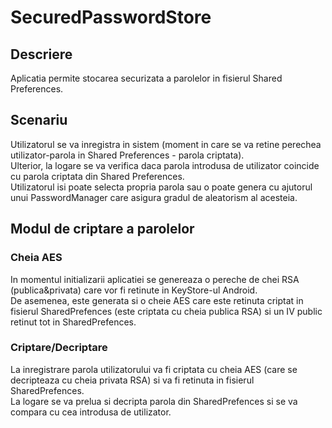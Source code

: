 # SecuredPasswordStore
## Descriere
Aplicatia permite stocarea securizata a parolelor in fisierul Shared Preferences.
## Scenariu
Utilizatorul se va inregistra in sistem (moment in care se va retine perechea utilizator-parola in Shared Preferences - parola criptata).<br>
Ulterior, la logare se va verifica daca parola introdusa de utilizator coincide cu parola criptata din Shared Preferences.<br>
Utilizatorul isi poate selecta propria parola sau o poate genera cu ajutorul unui PasswordManager care asigura gradul de aleatorism al acesteia.
## Modul de criptare a parolelor
### Cheia AES
In momentul initializarii aplicatiei se genereaza o pereche de chei RSA (publica&privata) care vor fi retinute in KeyStore-ul Android. </br>
De asemenea, este generata si o cheie AES care este retinuta criptat in fisierul SharedPrefences (este criptata cu cheia publica RSA) si un IV public retinut tot in SharedPrefences.
### Criptare/Decriptare
La inregistrare parola utilizatorului va fi criptata cu cheia AES (care se decripteaza cu cheia privata RSA) si va fi retinuta in fisierul SharedPrefences.<br>
La logare se va prelua si decripta parola din SharedPrefences si se va compara cu cea introdusa de utilizator.
